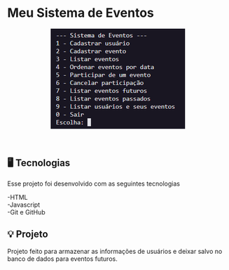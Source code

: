 # Meu Sistema de Eventos

<p align="center">
<img alt="License" src="/imagens/meu-projeto-de-eventos.png">

</p>

<br>

## 🖥️ Tecnologias

Esse projeto foi desenvolvido com as seguintes tecnologias

-HTML 
<br>
-Javascript
<br>
-Git e GitHub

## 💡 Projeto 

Projeto feito para armazenar as informações de usuários e deixar salvo no banco de dados para eventos futuros.